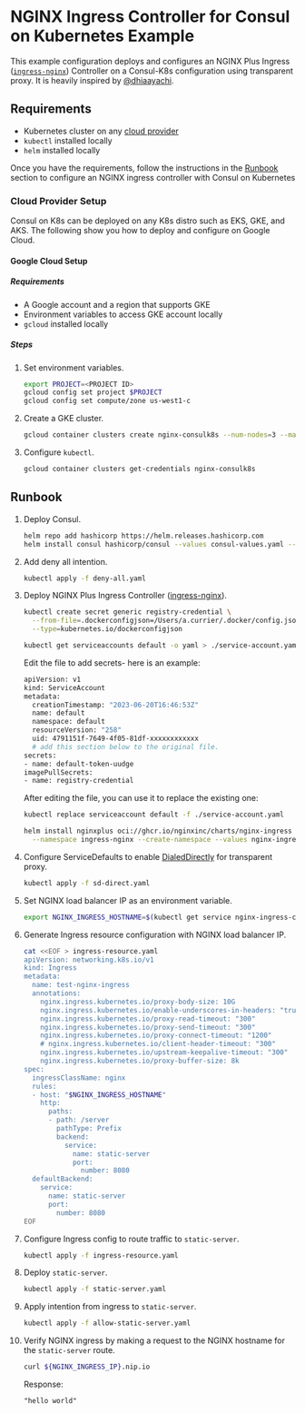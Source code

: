 # NGINX Ingress Controller for Consul on Kubernetes Example

This example configuration deploys and configures an NGINX Plus Ingress ([`ingress-nginx`](https://developer.hashicorp.com/consul/docs/k8s/connect/ingress-controllers)) Controller on a Consul-K8s configuration using transparent proxy. It is heavily inspired by [@dhiaayachi](https://github.com/dhiaayachi/eks-consul-ingressnginx).

## Requirements

- Kubernetes cluster on any [cloud provider](cloud-provider-setup)
- `kubectl` installed locally
- `helm` installed locally

Once you have the requirements, follow the instructions in the [Runbook](#runbook) section to configure an NGINX ingress controller with Consul on Kubernetes

### Cloud Provider Setup

Consul on K8s can be deployed on any K8s distro such as EKS, GKE, and AKS. The following show you how to deploy and configure on Google Cloud.


#### Google Cloud Setup

##### Requirements

- A Google account and a region that supports GKE
- Environment variables to access GKE account locally
- `gcloud` installed locally

##### Steps

1. Set environment variables.

    ```bash
    export PROJECT=<PROJECT ID>
    gcloud config set project $PROJECT
    gcloud config set compute/zone us-west1-c
    ```
  
2. Create a GKE cluster.

    ```bash
    gcloud container clusters create nginx-consulk8s --num-nodes=3 --machine-type "e2-highcpu-4" --enable-autoscaling --min-nodes 1 --max-nodes 4
    ```

3. Configure `kubectl`.

    ```bash
    gcloud container clusters get-credentials nginx-consulk8s
    ```

## Runbook

1. Deploy Consul.

    ```bash
    helm repo add hashicorp https://helm.releases.hashicorp.com
    helm install consul hashicorp/consul --values consul-values.yaml --version "1.0.2" --create-namespace --namespace consul
    ```

2. Add deny all intention.

    ```bash
    kubectl apply -f deny-all.yaml
    ```

3. Deploy NGINX Plus Ingress Controller ([ingress-nginx](https://github.com/kubernetes/ingress-nginx)).
    ```bash
    kubectl create secret generic registry-credential \
      --from-file=.dockerconfigjson=/Users/a.currier/.docker/config.json \
      --type=kubernetes.io/dockerconfigjson
    ```
    
    ```bash
    kubectl get serviceaccounts default -o yaml > ./service-account.yaml
    ```
   Edit the file to add secrets- here is an example:
   
    ```bash
    apiVersion: v1
    kind: ServiceAccount
    metadata:
      creationTimestamp: "2023-06-20T16:46:53Z"
      name: default
      namespace: default
      resourceVersion: "258"
      uid: 4791151f-7649-4f05-81df-xxxxxxxxxxxx
      # add this section below to the original file.
    secrets:
    - name: default-token-uudge
    imagePullSecrets:
    - name: registry-credential    
    ```
    After editing the file, you can use it to replace the existing one:
   
    ```bash
   kubectl replace serviceaccount default -f ./service-account.yaml
   ```
   
    ```bash
    helm install nginxplus oci://ghcr.io/nginxinc/charts/nginx-ingress \
      --namespace ingress-nginx --create-namespace --values nginx-ingress-values.yaml
    ```

5. Configure ServiceDefaults to enable [DialedDirectly](https://developer.hashicorp.com/consul/docs/connect/config-entries/service-defaults#dialeddirectly) for transparent proxy.

    ```bash
    kubectl apply -f sd-direct.yaml
    ```

6. Set NGINX load balancer IP as an environment variable.

    ```bash
    export NGINX_INGRESS_HOSTNAME=$(kubectl get service nginx-ingress-controller -n nginx-ingress -o json | jq -r '.status.loadBalancer.ingress[].hostname')
    ```

7. Generate Ingress resource configuration with NGINX load balancer IP.

    ```bash
    cat <<EOF > ingress-resource.yaml
    apiVersion: networking.k8s.io/v1
    kind: Ingress
    metadata:
      name: test-nginx-ingress
      annotations:
        nginx.ingress.kubernetes.io/proxy-body-size: 10G
        nginx.ingress.kubernetes.io/enable-underscores-in-headers: "true"
        nginx.ingress.kubernetes.io/proxy-read-timeout: "300"
        nginx.ingress.kubernetes.io/proxy-send-timeout: "300"
        nginx.ingress.kubernetes.io/proxy-connect-timeout: "1200"
        # nginx.ingress.kubernetes.io/client-header-timeout: "300"
        nginx.ingress.kubernetes.io/upstream-keepalive-timeout: "300"
        nginx.ingress.kubernetes.io/proxy-buffer-size: 8k
    spec:
      ingressClassName: nginx
      rules:
      - host: "$NGINX_INGRESS_HOSTNAME"
        http:
          paths:
          - path: /server
            pathType: Prefix
            backend:
              service:
                name: static-server
                port: 
                  number: 8080
      defaultBackend:
        service:
          name: static-server
          port:
            number: 8080
    EOF
    ```

8. Configure Ingress config to route traffic to `static-server`.

    ```bash
    kubectl apply -f ingress-resource.yaml
    ```

9. Deploy `static-server`. 

    ```bash
    kubectl apply -f static-server.yaml
    ```

10. Apply intention from ingress to `static-server`.

    ```bash
    kubectl apply -f allow-static-server.yaml
    ```

11. Verify NGINX ingress by making a request to the NGINX hostname for the `static-server` route. 

    ```bash
    curl ${NGINX_INGRESS_IP}.nip.io
    ```

    Response:

    ```text
    "hello world"
    ```
    
